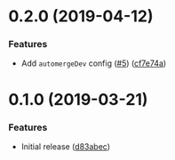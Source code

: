 <a name="0.2.0"></a>
# 0.2.0 (2019-04-12)


### Features

* Add `automergeDev` config ([#5](https://github.com/ls-age/renovate-config/issues/5)) ([cf7e74a](https://github.com/ls-age/renovate-config/commits/cf7e74a))




<a name="0.1.0"></a>
# 0.1.0 (2019-03-21)


### Features

* Initial release ([d83abec](https://github.com/ls-age/renovate-config/commits/d83abec))



